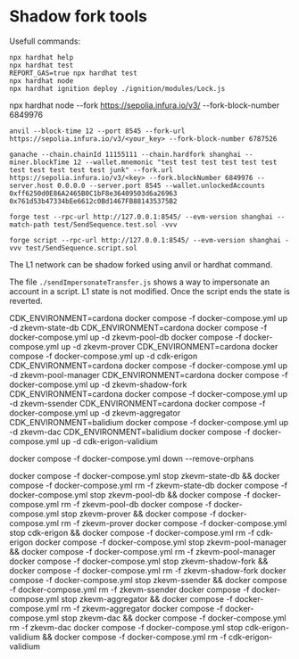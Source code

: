 # Shadow fork tools

Usefull commands:

```shell
npx hardhat help
npx hardhat test
REPORT_GAS=true npx hardhat test
npx hardhat node
npx hardhat ignition deploy ./ignition/modules/Lock.js
```
npx hardhat node --fork https://sepolia.infura.io/v3/<key> --fork-block-number 6849976



```
anvil --block-time 12 --port 8545 --fork-url https://sepolia.infura.io/v3/<your_key> --fork-block-number 6787526

ganache --chain.chainId 11155111 --chain.hardfork shanghai --miner.blockTime 12 --wallet.mnemonic "test test test test test test test test test test test junk" --fork.url https://sepolia.infura.io/v3/<key> --fork.blockNumber 6849976 --server.host 0.0.0.0 --server.port 8545 --wallet.unlockedAccounts 0xff6250d0E86A2465B0C1bF8e36409503d6a26963 0x761d53b47334bEe6612c0Bd1467FB881435375B2

forge test --rpc-url http://127.0.0.1:8545/ --evm-version shanghai --match-path test/SendSequence.test.sol -vvv

forge script --rpc-url http://127.0.0.1:8545/ --evm-version shanghai -vvv test/SendSequence.script.sol
```

The L1 network can be shadow forked using anvil or hardhat command.

The file `./sendImpersonateTransfer.js` shows a way to impersonate an account in a script. L1 state is not modified. Once the script ends the state is reverted.


CDK_ENVIRONMENT=cardona docker compose -f docker-compose.yml up -d zkevm-state-db
CDK_ENVIRONMENT=cardona docker compose -f docker-compose.yml up -d zkevm-pool-db
docker compose -f docker-compose.yml up -d zkevm-prover
CDK_ENVIRONMENT=cardona docker compose -f docker-compose.yml up -d cdk-erigon
CDK_ENVIRONMENT=cardona docker compose -f docker-compose.yml up -d zkevm-pool-manager
CDK_ENVIRONMENT=cardona docker compose -f docker-compose.yml up -d zkevm-shadow-fork
CDK_ENVIRONMENT=cardona docker compose -f docker-compose.yml up -d zkevm-ssender
CDK_ENVIRONMENT=cardona docker compose -f docker-compose.yml up -d zkevm-aggregator
CDK_ENVIRONMENT=balidium docker compose -f docker-compose.yml up -d zkevm-dac
CDK_ENVIRONMENT=balidium docker compose -f docker-compose.yml up -d cdk-erigon-validium

docker compose -f docker-compose.yml down --remove-orphans

docker compose -f docker-compose.yml stop zkevm-state-db && docker compose -f docker-compose.yml rm -f zkevm-state-db
docker compose -f docker-compose.yml stop zkevm-pool-db && docker compose -f docker-compose.yml rm -f zkevm-pool-db
docker compose -f docker-compose.yml stop zkevm-prover && docker compose -f docker-compose.yml rm -f zkevm-prover
docker compose -f docker-compose.yml stop cdk-erigon && docker compose -f docker-compose.yml rm -f cdk-erigon
docker compose -f docker-compose.yml stop zkevm-pool-manager && docker compose -f docker-compose.yml rm -f zkevm-pool-manager
docker compose -f docker-compose.yml stop zkevm-shadow-fork && docker compose -f docker-compose.yml rm -f zkevm-shadow-fork
docker compose -f docker-compose.yml stop zkevm-ssender && docker compose -f docker-compose.yml rm -f zkevm-ssender
docker compose -f docker-compose.yml stop zkevm-aggregator && docker compose -f docker-compose.yml rm -f zkevm-aggregator
docker compose -f docker-compose.yml stop zkevm-dac && docker compose -f docker-compose.yml rm -f zkevm-dac
docker compose -f docker-compose.yml stop cdk-erigon-validium && docker compose -f docker-compose.yml rm -f cdk-erigon-validium
